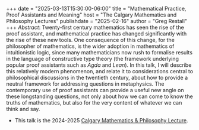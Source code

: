 +++
date = "2025-03-13T15:30:00-06:00"
title = "Mathematical Practice, Proof Assistants and Meaning"
host = "The Calgary Mathematics and Philosophy Lectures"
publishdate = "2025-02-16"
author = "Greg Restall"
+++
*Abstract*: 
Twenty-first century mathematics has seen the rise of the proof assistant, and
mathematical practice has changed significantly with the rise of these new
tools. One consequence of this change, for the philosopher of mathematics, is
the wider adoption in mathematics of intuitionistic logic, since many
mathematicians now rush to formalise results in the language of constructive
type theory (the framework underlying popular proof assistants such as *Agda* and
*Lean*). In this talk, I will describe this relatively modern
phenomenon, and relate it to considerations central to philosophical
discussions in the twentieth century, about how to provide a neutral framework
for addressing questions in metaphysics. The contemporary use of proof
assistants can provide a useful new angle on these longstanding questions, not
only about how we can come to know the truths of mathematics, but also for the
very content of whatever we can think and say.


* This talk is the 2024-2025 [Calgary Mathematics &amp; Philosophy Lecture](https://www.ucalgary.ca/programs/mathphil/2024-25).


